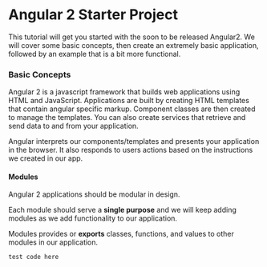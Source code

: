 # Angular 2 Starter Project

This tutorial will get you started with the soon to be released Angular2. We will cover some basic concepts, then create an extremely basic application, followed by an example that is a bit more functional.

### Basic Concepts

Angular 2 is a javascript framework that builds web applications using HTML and JavaScript. Applications are built by creating HTML templates that contain angular specific markup. Component classes are then created to manage the templates. You can also create services that retrieve and send data to and from your application.

Angular interprets our components/templates and presents your application in the browser. It also responds to users actions based on the instructions we created in our app.

#### Modules

Angular 2 applications should be modular in design.

Each module should serve a **single purpose** and we will keep adding modules as we add functionality to our application.

Modules provides or **exports** classes, functions, and values to other modules in our application.

```
test code here
```
